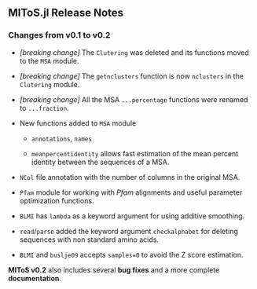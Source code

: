 ## MIToS.jl Release Notes

### Changes from v0.1 to v0.2

* *[breaking change]* The `Clutering` was deleted and its functions moved to the `MSA` module.

* *[breaking change]* The `getnclusters` function is now `nclusters` in the `Clutering` module.

* *[breaking change]* All the MSA `...percentage` functions were renamed to `...fraction`.

* New functions added to `MSA` module

  * `annotations`, `names`

  * `meanpercentidentity` allows fast estimation of the mean percent identity between the sequences of a MSA.

* `NCol` file annotation with the number of columns in the original MSA.

* `Pfam` module for working with *Pfam* alignments and useful parameter optimization functions.

* `BLMI` has `lambda` as a keyword argument for using additive smoothing.

* `read`/`parse` added the keyword argument `checkalphabet` for deleting sequences with non standard amino acids.

* `BLMI` and `buslje09` accepts `samples=0` to avoid the Z score estimation.

**MIToS v0.2** also includes several **bug fixes** and a more complete **documentation**.

